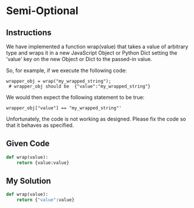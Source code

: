 # Semi-Optional

## Instructions

We have implemented a function wrap(value) that takes a value of arbitrary type and wraps it in a new JavaScript Object or Python Dict setting the 'value' key on the new Object or Dict to the passed-in value.

So, for example, if we execute the following code:
```
wrapper_obj = wrap("my_wrapped_string"); 
 # wrapper_obj should be  {"value":"my_wrapped_string"}
```

We would then expect the following statement to be true:
```
wrapper_obj["value"] == "my_wrapped_string"'
```

Unfortunately, the code is not working as designed. Please fix the code so that it behaves as specified.

## Given Code
```python
def wrap(value):
    return {value:value}
```

## My Solution
```python
def wrap(value):
    return {"value":value}
```
